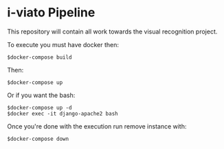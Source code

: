 # i-viato Pipeline
This repository will contain all work towards the visual recognition project.


To execute you must have docker then:  
```
$docker-compose build
```  

Then:
```
$docker-compose up
```

Or if you want the bash:  
```
$docker-compose up -d  
$docker exec -it django-apache2 bash 
```

Once you're done with the execution run remove instance with:  
```
$docker-compose down
```  

